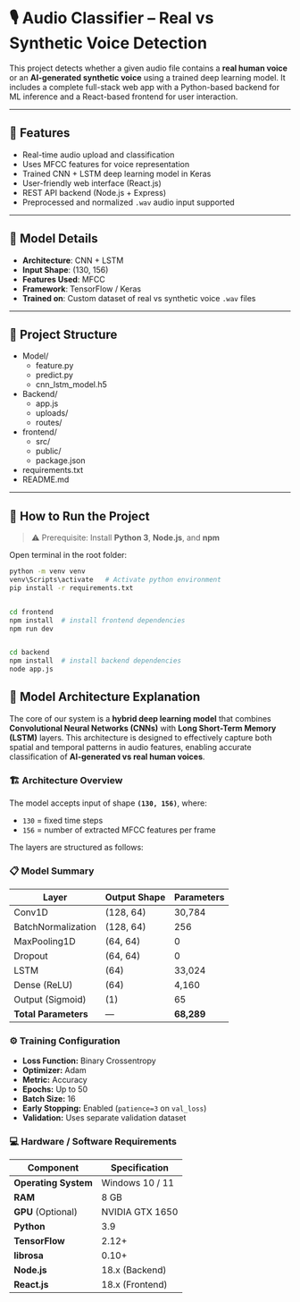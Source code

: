 # 🎙️ Audio Classifier – Real vs Synthetic Voice Detection

This project detects whether a given audio file contains a **real human voice** or an **AI-generated synthetic voice** using a trained deep learning model. It includes a complete full-stack web app with a Python-based backend for ML inference and a React-based frontend for user interaction.

---

## 📌 Features

- Real-time audio upload and classification
- Uses MFCC features for voice representation
- Trained CNN + LSTM deep learning model in Keras
- User-friendly web interface (React.js)
- REST API backend (Node.js + Express)
- Preprocessed and normalized `.wav` audio input supported

---

## 🧠 Model Details

- **Architecture**: CNN + LSTM
- **Input Shape**: (130, 156)
- **Features Used**: MFCC
- **Framework**: TensorFlow / Keras
- **Trained on**: Custom dataset of real vs synthetic voice `.wav` files

---

## 📁 Project Structure


- Model/
  - feature.py
  - predict.py
  - cnn_lstm_model.h5
- Backend/
  - app.js
  - uploads/
  - routes/
- frontend/
  - src/
  - public/
  - package.json
- requirements.txt
- README.md





---

## 🚀 How to Run the Project

> ⚠️ Prerequisite: Install **Python 3**, **Node.js**, and **npm**



Open terminal in the root folder:

```bash
python -m venv venv
venv\Scripts\activate   # Activate python environment 
pip install -r requirements.txt


cd frontend
npm install  # install frontend dependencies 
npm run dev


cd backend
npm install  # install backend dependencies 
node app.js
```


## 🧠 Model Architecture Explanation

The core of our system is a **hybrid deep learning model** that combines **Convolutional Neural Networks (CNNs)** with **Long Short-Term Memory (LSTM)** layers. This architecture is designed to effectively capture both spatial and temporal patterns in audio features, enabling accurate classification of **AI-generated vs real human voices**.

### 🏗️ Architecture Overview

The model accepts input of shape **`(130, 156)`**, where:
- `130` = fixed time steps
- `156` = number of extracted MFCC features per frame

The layers are structured as follows:


### 📋 Model Summary

| Layer               | Output Shape | Parameters |
|--------------------|--------------|------------|
| Conv1D             | (128, 64)    | 30,784     |
| BatchNormalization | (128, 64)    | 256        |
| MaxPooling1D       | (64, 64)     | 0          |
| Dropout            | (64, 64)     | 0          |
| LSTM               | (64)         | 33,024     |
| Dense (ReLU)       | (64)         | 4,160      |
| Output (Sigmoid)   | (1)          | 65         |
| **Total Parameters**| —            | **68,289** |

### ⚙️ Training Configuration

- **Loss Function:** Binary Crossentropy  
- **Optimizer:** Adam  
- **Metric:** Accuracy  
- **Epochs:** Up to 50  
- **Batch Size:** 16  
- **Early Stopping:** Enabled (`patience=3` on `val_loss`)  
- **Validation:** Uses separate validation dataset

### 💻 Hardware / Software Requirements

| Component             | Specification                |
|----------------------|------------------------------|
| **Operating System** | Windows 10 / 11              |
| **RAM**              | 8 GB                         |
| **GPU** (Optional)   | NVIDIA GTX 1650              |
| **Python**           | 3.9                          |
| **TensorFlow**       | 2.12+                        |
| **librosa**          | 0.10+                        |
| **Node.js**          | 18.x (Backend)               |
| **React.js**         | 18.x (Frontend)              |
